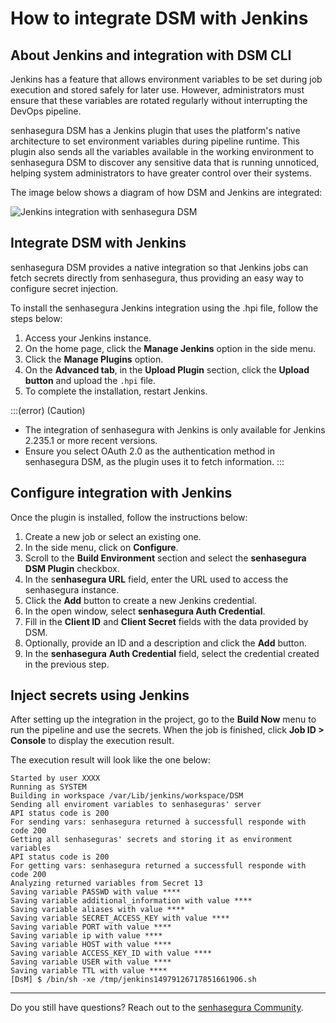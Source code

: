 # How to integrate DSM with Jenkins

## About Jenkins and integration with DSM CLI

Jenkins has a feature that allows environment variables to be set during job execution and stored safely for later use. However, administrators must ensure that these variables are rotated regularly without interrupting the DevOps pipeline.

senhasegura DSM has a Jenkins plugin that uses the platform's native architecture to set environment variables during pipeline runtime. This plugin also sends all the variables available in the working environment to senhasegura DSM to discover any sensitive data that is running unnoticed, helping system administrators to have greater control over their systems.

The image below shows a diagram of how DSM and Jenkins are integrated:

![Jenkins integration with senhasegura DSM](https://cdn.document360.io/5a1d58df-64ce-42a2-8b23-688477d32f33/Images/Documentation/image-FAFE2PUS.png)

## Integrate DSM with Jenkins

senhasegura DSM provides a native integration so that Jenkins jobs can fetch secrets directly from senhasegura, thus providing an easy way to configure secret injection.

To install the senhasegura Jenkins integration using the .hpi file, follow the steps below:

1. Access your Jenkins instance.
2. On the home page, click the **Manage Jenkins** option in the side menu.
3. Click the **Manage Plugins** option.
4. On the **Advanced tab**, in the **Upload Plugin** section, click the **Upload button** and upload the `.hpi` file.
5. To complete the installation, restart Jenkins.

:::(error) (Caution)

* The integration of senhasegura with Jenkins is only available for Jenkins 2.235.1 or more recent versions.
* Ensure you select OAuth 2.0 as the authentication method in senhasegura DSM, as the plugin uses it to fetch information.
  :::

## Configure integration with Jenkins

Once the plugin is installed, follow the instructions below:

1. Create a new job or select an existing one.
2. In the side menu, click on **Configure**.
3. Scroll to the **Build Environment** section and select the **senhasegura** **DSM Plugin** checkbox.
4. In the s**enhasegura URL** field, enter the URL used to access the senhasegura instance.
5. Click the **Add** button to create a new Jenkins credential.
6. In the open window, select **senhasegura Auth Credential**.
7. Fill in the **Client ID** and **Client Secret** fields with the data provided by DSM.
8. Optionally, provide an ID and a description and click the **Add** button.
9. In the **senhasegura** **Auth Credential** field, select the credential created in the previous step.

## Inject secrets using Jenkins

After setting up the integration in the project, go to the **Build Now** menu to run the pipeline and use the secrets. When the job is finished, click **Job ID > Console** to display the execution result.

The execution result will look like the one below:

```
Started by user XXXX
Running as SYSTEM
Building in workspace /var/Lib/jenkins/workspace/DSM
Sending all enviroment variables to senhaseguras' server
API status code is 200
For sending vars: senhasegura returned à successfull responde with code 200
Getting all senhaseguras' secrets and storing it as environment variables
API status code is 200
For getting vars: senhasegura returned a successfull responde with code 200
Analyzing returned variables from Secret 13
Saving variable PASSWD with value ****
Saving variable additional_information with value ****
Saving variable aliases with value ****
Saving variable SECRET_ACCESS_KEY with value ****
Saving variable PORT with value ****
Saving variable ip with value ****
Saving variable HOST with value ****
Saving variable ACCESS_KEY_ID with value ****
Saving variable USER with value ****
Saving variable TTL with value ****
[DsM] $ /bin/sh -xe /tmp/jenkins14979126717851661906.sh

```

---

Do you still have questions? Reach out to the [senhasegura Community](https://community.senhasegura.io/).